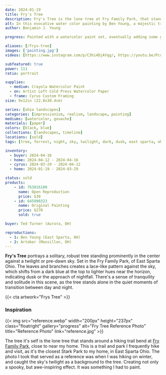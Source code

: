 ```yaml
---
date: 2024-01-19
title: Fry's Tree
description: Fry's Tree is the lone tree at Fry Family Park, that stands out in the field's skyline, during an after sunset walk through the park.
alt: In this evocative water color painting by Ben Young, a majestic tree stands prominently against a dusky sky, its intricate branches silhouetted by the soft glow of twilight.
author: Benjamin J. Young

progress: Painted with a watercolor paint set, eventually adding some gouache in to the darker elements, on cold press wood pulp watercolor paper, that I had to tape down (and thus the white trim border). This painting took way longer than I wanted it too. It took many layers to get the right color and value. I had to mix in gouache with the watercolors to sometimes get the opaque I desired. I began to tire of working on it, so the progress stretched out. By the time I decided for forcefully wrap it up, I felt my skills have drastically improved and the base of the painting did not meet my standards.

aliases: [/frys-tree]
images: ['painting.jpg']
videos: [https://www.instagram.com/p/C3hi4DjAYqg/, https://youtu.be/Pcuv_QkT7Qo]

subfeatured: true
power: 111
ratio: portrait

supplies:
  - medium: Crayola Watercolor Paint
  - on: Artist Loft Cold Press Watercolor Paper
  - frame: Cyrus Custom Framing
size: 9x12in (22.8x30.4cm)

series: [ohio landscapes]
categories: [impressionism, realism, landscape, painting]
mediums: [watercolor, gouache]
materials: [paper]
colors: [black, blue]
collections: [landscapes, timeline]
locations: [sold]
tags: [tree, forrest, night, sky, twilight, dark, dusk, east sparta, ohio, park, nature, outdoors, calm, spooky, autumn, melancholy, cool]

inventory:
  - buyer: 2024-04-16
  - home: 2024-04-12 - 2024-04-16
  - cyrus: 2024-03-29 - 2024-04-12
  - home: 2024-01-19 - 2024-03-29

status: sold
products:
    - id: 763016100
      name: Open Reproduction
      price: $30
    - id: 645990323
      name: Original Painting
      price: $270
      sold: true

buyer: Ted Turner (Aurora, OH)

reproductions:
  - 1: Ben Young (East Sparta, OH)
  - 2: Artober (Massillon, OH)
---
```


**Fry's Tree** portrays a solitary, robust tree standing prominently in the center against a twilight or pre-dawn sky. Set in the Fry Family Park, of East Sparta Ohio. The leaves and branches creates a lace-like pattern against the sky, which shifts from a dark blue at the top to lighter hues near the horizon, indicating dusk or the approach of nightfall. There's a sense of tranquility and solitude in this scene, as the tree stands alone in the quiet moments of transition between day and night.

<!--more-->

{{< cta artwork="Frys Tree" >}}

### Inspiration ###

{{< img src="reference.webp" width="200px" height="237px" class="floatright" gallery="progress" alt="Fry Tree Reference Photo" title="Reference Photo" link="reference.jpg" >}}

The tree it's self is the lone tree that stands around a hiking trail bend at [Fry Family Park](https://starkparks.com/parks/fry-family-park/), close to near my home. This is a trail and park I frequently hike and visit, as it's the closest Stark Park to my home, in East Sparta Ohio. The photo I took that served as a reference was when I was hiking on winter, and caught the sky's twilight as a background to the tree. Creating not only a spooky, but awe-inspiring effect. It was something I had to paint.
